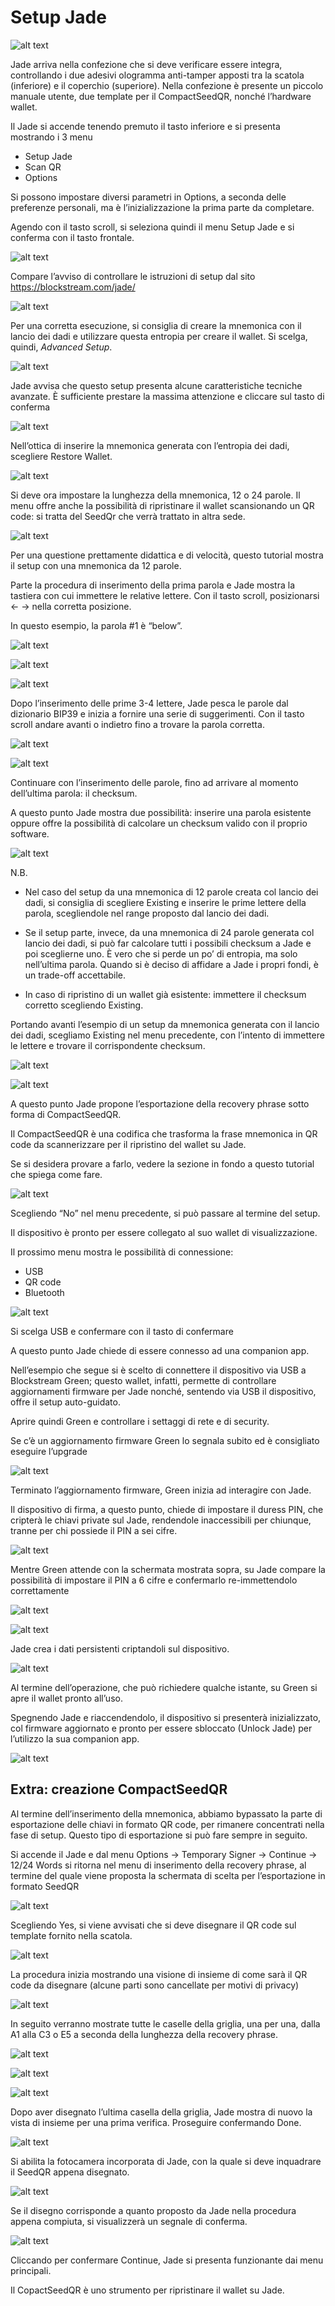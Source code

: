 
# Setup Jade

![alt text](https://officinebitcoin.it/lezioni/jadeset/0_Cover.jpg)

Jade arriva nella confezione che si deve verificare essere
integra, controllando i due adesivi ologramma anti-tamper
apposti tra la scatola (inferiore) e il coperchio (superiore).
Nella confezione è presente un piccolo manuale utente, due
template per il CompactSeedQR, nonché l’hardware wallet.

Il Jade si accende tenendo premuto il tasto inferiore e si
presenta mostrando i 3 menu

- Setup Jade
- Scan QR
- Options

Si possono impostare diversi parametri in Options, a seconda
delle preferenze personali, ma è l’inizializzazione la prima
parte da completare.

Agendo con il tasto scroll, si seleziona quindi il menu Setup
Jade e si conferma con il tasto frontale.

![alt text](https://officinebitcoin.it/lezioni/jadeset/1.jpg)

Compare l’avviso di controllare le istruzioni di setup dal sito https://blockstream.com/jade/

![alt text](https://officinebitcoin.it/lezioni/jadeset/2.jpg)

Per una corretta esecuzione, si consiglia di creare la mnemonica
con il lancio dei dadi e utilizzare questa entropia per creare
il wallet. Si scelga, quindi, _Advanced Setup_.

![alt text](https://officinebitcoin.it/lezioni/jadeset/3.jpg)

Jade avvisa che questo setup presenta alcune caratteristiche
tecniche avanzate. È sufficiente prestare la massima attenzione
e cliccare sul tasto di conferma

![alt text](https://officinebitcoin.it/lezioni/jadeset/4.jpg)

Nell’ottica di inserire la mnemonica generata con l’entropia dei
dadi, scegliere Restore Wallet.

![alt text](https://officinebitcoin.it/lezioni/jadeset/5.jpg)

Si deve ora impostare la lunghezza della mnemonica, 12 o 24
parole. Il menu offre anche la possibilità di ripristinare il
wallet scansionando un QR code: si tratta del SeedQr che verrà
trattato in altra sede.

![alt text](https://officinebitcoin.it/lezioni/jadeset/6.jpg)

Per una questione prettamente didattica e di velocità, questo
tutorial mostra il setup con una mnemonica da 12 parole.

Parte la procedura di inserimento della prima parola e Jade
mostra la tastiera con cui immettere le relative lettere. Con
il tasto scroll, posizionarsi ← → nella corretta posizione.

In questo esempio, la parola #1 è “below”.

![alt text](https://officinebitcoin.it/lezioni/jadeset/7.jpg)

![alt text](https://officinebitcoin.it/lezioni/jadeset/8.jpg)

![alt text](https://officinebitcoin.it/lezioni/jadeset/9.jpg)

Dopo l’inserimento delle prime 3-4 lettere, Jade pesca le parole
dal dizionario BIP39 e inizia a fornire una serie di
suggerimenti. Con il tasto scroll andare avanti o indietro fino
a trovare la parola corretta.

![alt text](https://officinebitcoin.it/lezioni/jadeset/10.jpg)

![alt text](https://officinebitcoin.it/lezioni/jadeset/11.jpg)

Continuare con l’inserimento delle parole, fino ad arrivare al
momento dell’ultima parola: il checksum.

A questo punto Jade mostra due possibilità: inserire una parola
esistente oppure offre la possibilità di calcolare un checksum
valido con il proprio software.

![alt text](https://officinebitcoin.it/lezioni/jadeset/12.jpg)

N.B.

- Nel caso del setup da una mnemonica di 12 parole creata col
lancio dei dadi, si consiglia di scegliere Existing e inserire
le prime lettere della parola, scegliendole nel range proposto
dal lancio dei dadi.

- Se il setup parte, invece, da una mnemonica di 24 parole
generata col lancio dei dadi, si può far calcolare tutti i
possibili checksum a Jade e poi sceglierne uno. È vero che si
perde un po’ di entropia, ma solo nell’ultima parola. Quando si
è deciso di affidare a Jade i propri fondi, è un trade-off
accettabile.

- In caso di ripristino di un wallet già esistente: immettere il
checksum corretto scegliendo Existing.

Portando avanti l’esempio di un setup da mnemonica generata con
il lancio dei dadi, scegliamo Existing nel menu precedente, con
l’intento di immettere le lettere e trovare il corrispondente
checksum.

![alt text](https://officinebitcoin.it/lezioni/jadeset/13.jpg)

![alt text](https://officinebitcoin.it/lezioni/jadeset/14.jpg)

A questo punto Jade propone l’esportazione della recovery phrase
sotto forma di CompactSeedQR.

Il CompactSeedQR è una codifica che trasforma la frase mnemonica
in QR code da scannerizzare per il ripristino del wallet su
Jade.

Se si desidera provare a farlo, vedere la sezione in fondo a
questo tutorial che spiega come fare.

![alt text](https://officinebitcoin.it/lezioni/jadeset/15.jpg)

Scegliendo “No” nel menu precedente, si può passare al termine
del setup.

Il dispositivo è pronto per essere collegato al suo wallet di
visualizzazione.

Il prossimo menu mostra le possibilità di connessione:

- USB
- QR code
- Bluetooth

![alt text](https://officinebitcoin.it/lezioni/jadeset/16.jpg)

Si scelga USB e confermare con il tasto di confermare

A questo punto Jade chiede di essere connesso ad una companion
app.

Nell’esempio che segue si è scelto di connettere il dispositivo
via USB a Blockstream Green; questo wallet, infatti, permette
di controllare aggiornamenti firmware per Jade nonché, sentendo
via USB il dispositivo, offre il setup auto-guidato.

Aprire quindi Green e controllare i settaggi di rete e di
security.

Se c’è un aggiornamento firmware Green lo segnala subito ed è
consigliato eseguire l’upgrade

![alt text](https://officinebitcoin.it/lezioni/jadeset/17.jpg)

Terminato l’aggiornamento firmware, Green inizia ad interagire
con Jade.

Il dispositivo di firma, a questo punto, chiede di impostare il
duress PIN, che cripterà le chiavi private sul Jade, rendendole
inaccessibili per chiunque, tranne per chi possiede il PIN a sei
cifre.

![alt text](https://officinebitcoin.it/lezioni/jadeset/18.jpg)

Mentre Green attende con la schermata mostrata sopra, su Jade
compare la possibilità di impostare il PIN a 6 cifre e
confermarlo re-immettendolo correttamente

![alt text](https://officinebitcoin.it/lezioni/jadeset/19.jpg)

![alt text](https://officinebitcoin.it/lezioni/jadeset/20.jpg)

Jade crea i dati persistenti criptandoli sul dispositivo.

![alt text](https://officinebitcoin.it/lezioni/jadeset/21.jpg)

Al termine dell’operazione, che può richiedere qualche istante,
su Green si apre il wallet pronto all’uso.

Spegnendo Jade e riaccendendolo, il dispositivo si presenterà
inizializzato, col firmware aggiornato e pronto per essere
sbloccato (Unlock Jade) per l’utilizzo la sua companion app.

![alt text](https://officinebitcoin.it/lezioni/jadeset/22.jpg)

## Extra: creazione CompactSeedQR

Al termine dell’inserimento della mnemonica, abbiamo bypassato
la parte di esportazione delle chiavi in formato QR code, per
rimanere concentrati nella fase di setup. Questo tipo di
esportazione si può fare sempre in seguito.

Si accende il Jade e dal menu Options → Temporary Signer →
Continue → 12/24 Words si ritorna nel menu di inserimento della
recovery phrase, al termine del quale viene proposta la
schermata di scelta per l’esportazione in formato SeedQR

![alt text](https://officinebitcoin.it/lezioni/jadeset/15.jpg)

Scegliendo Yes, si viene avvisati che si deve disegnare il QR
code sul template fornito nella scatola.

![alt text](https://officinebitcoin.it/lezioni/jadeset/24.jpg)

La procedura inizia mostrando una visione di insieme di come
sarà il QR code da disegnare (alcune parti sono cancellate per
motivi di privacy)

![alt text](https://officinebitcoin.it/lezioni/jadeset/25.jpg)

In seguito verranno mostrate tutte le caselle della griglia, una
per una, dalla A1 alla C3 o E5 a seconda della lunghezza della
recovery phrase.

![alt text](https://officinebitcoin.it/lezioni/jadeset/26.jpg)

![alt text](https://officinebitcoin.it/lezioni/jadeset/27.jpg)

![alt text](https://officinebitcoin.it/lezioni/jadeset/28.jpg)

Dopo aver disegnato l’ultima casella della griglia, Jade mostra
di nuovo la vista di insieme per una prima verifica. Proseguire
confermando Done.

![alt text](https://officinebitcoin.it/lezioni/jadeset/29.jpg)

Si abilita la fotocamera incorporata di Jade, con la quale si
deve inquadrare il SeedQR appena disegnato.

![alt text](https://officinebitcoin.it/lezioni/jadeset/30.jpg)

Se il disegno corrisponde a quanto proposto da Jade nella
procedura appena compiuta, si visualizzerà un segnale di
conferma.

![alt text](https://officinebitcoin.it/lezioni/jadeset/31.jpg)

Cliccando per confermare Continue, Jade si presenta funzionante
dai menu principali.

Il CopactSeedQR è uno strumento per ripristinare il wallet su
Jade.
